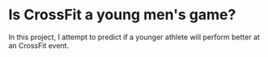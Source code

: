 # Is CrossFit a young men's game? #

In this project, I attempt to predict if a younger athlete will perform better at an CrossFit event.
